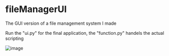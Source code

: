 # fileManagerUI
The GUI version of a file management system I made

Run the "ui.py" for the final application, the "function.py" handels the actual scripting

![image](https://github.com/clayaaz/fileManagerUI/assets/138838901/7952376f-5274-4055-a32c-0aa15607f751)
